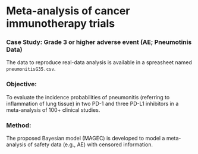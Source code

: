 # Meta-analysis of cancer immunotherapy trials
### Case Study: Grade 3 or higher adverse event (AE; Pneumotinis Data)
The data to reproduce real-data analysis is available in a spreasheet named ``pneumonitisG35.csv``.
### Objective:
To evaluate the incidence probabilities of pneumonitis (referring to inflammation of lung tissue) in two PD-1 and three PD-L1 inhibitors in a meta-analysis of 100+ clinical studies.
### Method: 
The proposed Bayesian model (MAGEC) is developed to model a meta-analysis of safety data (e.g., AE) with censored information. 
